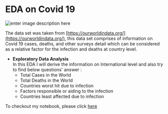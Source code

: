 # EDA on Covid 19
![enter image description here](https://github.com/Qadir92/covid-19-eda/blob/main/COVID-19-2.jpg?raw=true)

The data set was taken from  [https://ourworldindata.org/](https://ourworldindata.org/), this data set comprises of information on Covid 19 cases, deaths, and other surveys detail which can be considered as a relative factor for the infection and deaths at country level.

-   **Exploratory Data Analysis**  
    In this EDA I will derive the information on International level and also try to find below questions' answer :
    -   Total Cases in the World
    -   Total Deaths in the World
    -   Countries worst hit due to infection
    -   Factors responsible or aiding to the infection
    -   Countries least affected due to infection

To checkout my notebook, please click [here](https://github.com/Qadir92/covid-19-eda/blob/main/EDA_on_Covid_19.ipynb)
